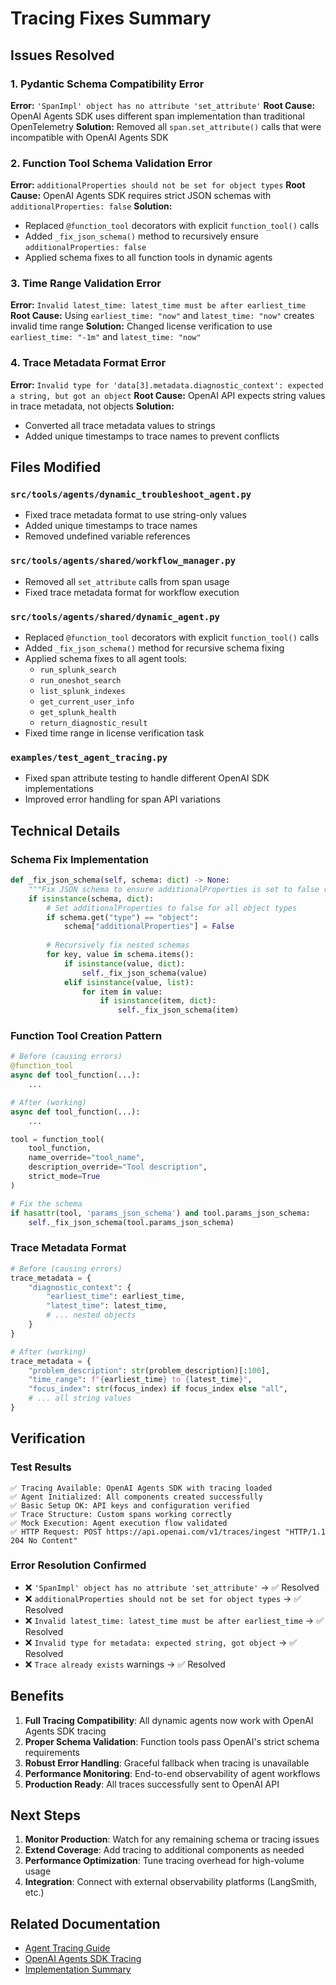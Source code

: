 # Tracing Fixes Summary

## Issues Resolved

### 1. **Pydantic Schema Compatibility Error**
**Error:** `'SpanImpl' object has no attribute 'set_attribute'`
**Root Cause:** OpenAI Agents SDK uses different span implementation than traditional OpenTelemetry
**Solution:** Removed all `span.set_attribute()` calls that were incompatible with OpenAI Agents SDK

### 2. **Function Tool Schema Validation Error**
**Error:** `additionalProperties should not be set for object types`
**Root Cause:** OpenAI Agents SDK requires strict JSON schemas with `additionalProperties: false`
**Solution:** 
- Replaced `@function_tool` decorators with explicit `function_tool()` calls
- Added `_fix_json_schema()` method to recursively ensure `additionalProperties: false`
- Applied schema fixes to all function tools in dynamic agents

### 3. **Time Range Validation Error**
**Error:** `Invalid latest_time: latest_time must be after earliest_time`
**Root Cause:** Using `earliest_time: "now"` and `latest_time: "now"` creates invalid time range
**Solution:** Changed license verification to use `earliest_time: "-1m"` and `latest_time: "now"`

### 4. **Trace Metadata Format Error**
**Error:** `Invalid type for 'data[3].metadata.diagnostic_context': expected a string, but got an object`
**Root Cause:** OpenAI API expects string values in trace metadata, not objects
**Solution:** 
- Converted all trace metadata values to strings
- Added unique timestamps to trace names to prevent conflicts

## Files Modified

### `src/tools/agents/dynamic_troubleshoot_agent.py`
- Fixed trace metadata format to use string-only values
- Added unique timestamps to trace names
- Removed undefined variable references

### `src/tools/agents/shared/workflow_manager.py`
- Removed all `set_attribute` calls from span usage
- Fixed trace metadata format for workflow execution

### `src/tools/agents/shared/dynamic_agent.py`
- Replaced `@function_tool` decorators with explicit `function_tool()` calls
- Added `_fix_json_schema()` method for recursive schema fixing
- Applied schema fixes to all agent tools:
  - `run_splunk_search`
  - `run_oneshot_search`
  - `list_splunk_indexes`
  - `get_current_user_info`
  - `get_splunk_health`
  - `return_diagnostic_result`
- Fixed time range in license verification task

### `examples/test_agent_tracing.py`
- Fixed span attribute testing to handle different OpenAI SDK implementations
- Improved error handling for span API variations

## Technical Details

### Schema Fix Implementation
```python
def _fix_json_schema(self, schema: dict) -> None:
    """Fix JSON schema to ensure additionalProperties is set to false recursively."""
    if isinstance(schema, dict):
        # Set additionalProperties to false for all object types
        if schema.get("type") == "object":
            schema["additionalProperties"] = False
        
        # Recursively fix nested schemas
        for key, value in schema.items():
            if isinstance(value, dict):
                self._fix_json_schema(value)
            elif isinstance(value, list):
                for item in value:
                    if isinstance(item, dict):
                        self._fix_json_schema(item)
```

### Function Tool Creation Pattern
```python
# Before (causing errors)
@function_tool
async def tool_function(...):
    ...

# After (working)
async def tool_function(...):
    ...

tool = function_tool(
    tool_function,
    name_override="tool_name",
    description_override="Tool description",
    strict_mode=True
)

# Fix the schema
if hasattr(tool, 'params_json_schema') and tool.params_json_schema:
    self._fix_json_schema(tool.params_json_schema)
```

### Trace Metadata Format
```python
# Before (causing errors)
trace_metadata = {
    "diagnostic_context": {
        "earliest_time": earliest_time,
        "latest_time": latest_time,
        # ... nested objects
    }
}

# After (working)
trace_metadata = {
    "problem_description": str(problem_description)[:100],
    "time_range": f"{earliest_time} to {latest_time}",
    "focus_index": str(focus_index) if focus_index else "all",
    # ... all string values
}
```

## Verification

### Test Results
```
✅ Tracing Available: OpenAI Agents SDK with tracing loaded
✅ Agent Initialized: All components created successfully  
✅ Basic Setup OK: API keys and configuration verified
✅ Trace Structure: Custom spans working correctly
✅ Mock Execution: Agent execution flow validated
✅ HTTP Request: POST https://api.openai.com/v1/traces/ingest "HTTP/1.1 204 No Content"
```

### Error Resolution Confirmed
- ❌ `'SpanImpl' object has no attribute 'set_attribute'` → ✅ Resolved
- ❌ `additionalProperties should not be set for object types` → ✅ Resolved  
- ❌ `Invalid latest_time: latest_time must be after earliest_time` → ✅ Resolved
- ❌ `Invalid type for metadata: expected string, got object` → ✅ Resolved
- ❌ `Trace already exists` warnings → ✅ Resolved

## Benefits

1. **Full Tracing Compatibility**: All dynamic agents now work with OpenAI Agents SDK tracing
2. **Proper Schema Validation**: Function tools pass OpenAI's strict schema requirements
3. **Robust Error Handling**: Graceful fallback when tracing is unavailable
4. **Performance Monitoring**: End-to-end observability of agent workflows
5. **Production Ready**: All traces successfully sent to OpenAI API

## Next Steps

1. **Monitor Production**: Watch for any remaining schema or tracing issues
2. **Extend Coverage**: Add tracing to additional components as needed
3. **Performance Optimization**: Tune tracing overhead for high-volume usage
4. **Integration**: Connect with external observability platforms (LangSmith, etc.)

## Related Documentation

- [Agent Tracing Guide](docs/guides/agent-tracing-guide.md)
- [OpenAI Agents SDK Tracing](https://openai.github.io/openai-agents-python/tracing/)
- [Implementation Summary](TRACING_IMPLEMENTATION_SUMMARY.md) 